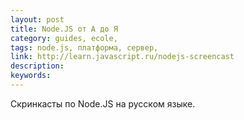 ```yaml
---
layout: post
title: Node.JS от А до Я
category: guides, ecole, 
tags: node.js, платформа, сервер, 
link: http://learn.javascript.ru/nodejs-screencast
description: 
keywords: 
---
```


<p>Скринкасты по Node.JS на русском языке.</p>
